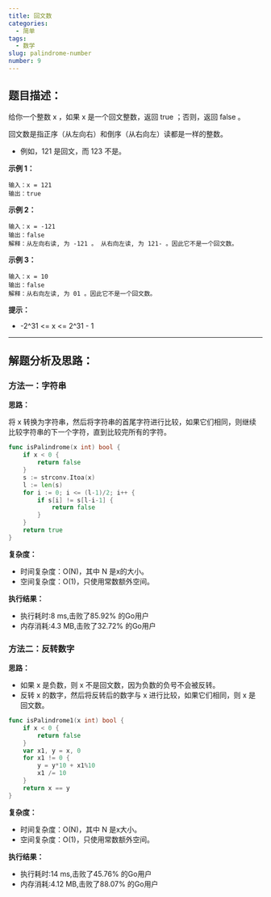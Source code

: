 ```yaml
---
title: 回文数
categories:
  - 简单
tags:
  - 数学
slug: palindrome-number
number: 9
---
```


## 题目描述：

给你一个整数 x ，如果 x 是一个回文整数，返回 true ；否则，返回 false 。

回文数是指正序（从左向右）和倒序（从右向左）读都是一样的整数。

- 例如，121 是回文，而 123 不是。


**示例 1：**
```
输入：x = 121
输出：true
```

**示例 2：**
```
输入：x = -121
输出：false
解释：从左向右读, 为 -121 。 从右向左读, 为 121- 。因此它不是一个回文数。
```

**示例 3：**
```
输入：x = 10
输出：false
解释：从右向左读, 为 01 。因此它不是一个回文数。
```

**提示：**
- -2^31 <= x <= 2^31 - 1

---
## 解题分析及思路：


### 方法一：字符串

**思路：**

将 x 转换为字符串，然后将字符串的首尾字符进行比较，如果它们相同，则继续比较字符串的下一个字符，直到比较完所有的字符。

```go
func isPalindrome(x int) bool {
	if x < 0 {
		return false
	}
	s := strconv.Itoa(x)
	l := len(s)
	for i := 0; i <= (l-1)/2; i++ {
		if s[i] != s[l-i-1] {
			return false
		}
	}
	return true
}
```

**复杂度：**

- 时间复杂度：O(N)，其中 N 是x的大小。
- 空间复杂度：O(1)，只使用常数额外空间。

**执行结果：**

- 执行耗时:8 ms,击败了85.92% 的Go用户
- 内存消耗:4.3 MB,击败了32.72% 的Go用户


### 方法二：反转数字

**思路：**

- 如果 x 是负数，则 x 不是回文数，因为负数的负号不会被反转。
- 反转 x 的数字，然后将反转后的数字与 x 进行比较，如果它们相同，则 x 是回文数。


```go
func isPalindrome1(x int) bool {
	if x < 0 {
		return false
	}
	var x1, y = x, 0
	for x1 != 0 {
		y = y*10 + x1%10
		x1 /= 10
	}
	return x == y
}
```

**复杂度：**

- 时间复杂度：O(N)，其中 N 是x大小。
- 空间复杂度：O(1)，只使用常数额外空间。

**执行结果：**

- 执行耗时:14 ms,击败了45.76% 的Go用户
- 内存消耗:4.12 MB,击败了88.07% 的Go用户
